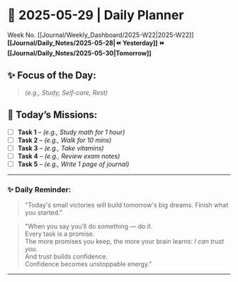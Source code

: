 # 🌼 **2025-05-29** | Daily Planner

Week No. [[Journal/Weekly_Dashboard/2025-W22|2025-W22]]
**[[Journal/Daily_Notes/2025-05-28|⏪ Yesterday]] ⏩ [[Journal/Daily_Notes/2025-05-30|Tomorrow]]**

## ✨ Focus of the Day:  
> *(e.g., Study, Self-care, Rest)*

## 🌸 Today’s Missions:
- [ ] **Task 1** – *(e.g., Study math for 1 hour)*
- [ ] **Task 2** – *(e.g., Walk for 10 mins)*
- [ ] **Task 3** – *(e.g., Take vitamins)*
- [ ] **Task 4** – *(e.g., Review exam notes)*
- [ ] **Task 5** – *(e.g., Write 1 page of journal)*

---

### ✨ Daily Reminder:  
>"Today's small victories will build tomorrow's big dreams. Finish what you started."

>"When you say you’ll do something — do it.  
Every task is a promise.  
The more promises you keep, the more your brain learns: _I can trust you._  
And trust builds confidence.  
Confidence becomes unstoppable energy."

---

